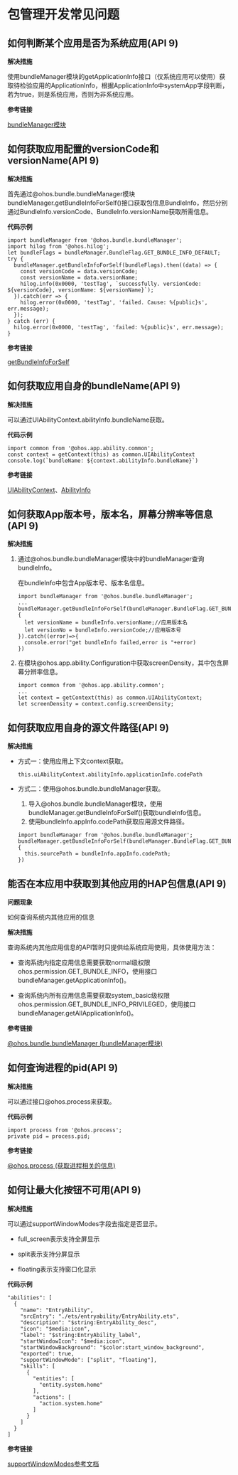 # 包管理开发常见问题


## 如何判断某个应用是否为系统应用(API 9)

**解决措施**

使用bundleManager模块的getApplicationInfo接口（仅系统应用可以使用）获取待检验应用的ApplicationInfo，根据ApplicationInfo中systemApp字段判断，若为true，则是系统应用，否则为非系统应用。

**参考链接**

[bundleManager模块](../reference/apis/js-apis-bundleManager.md)


## 如何获取应用配置的versionCode和versionName(API 9)

**解决措施**

首先通过\@ohos.bundle.bundleManager模块bundleManager.getBundleInfoForSelf()接口获取包信息BundleInfo，然后分别通过BundleInfo.versionCode、BundleInfo.versionName获取所需信息。

**代码示例**

```
import bundleManager from '@ohos.bundle.bundleManager';
import hilog from '@ohos.hilog';
let bundleFlags = bundleManager.BundleFlag.GET_BUNDLE_INFO_DEFAULT;
try {
  bundleManager.getBundleInfoForSelf(bundleFlags).then((data) => {
    const versionCode = data.versionCode;
    const versionName = data.versionName;
    hilog.info(0x0000, 'testTag', `successfully. versionCode: ${versionCode}, versionName: ${versionName}`);    
  }).catch(err => {
    hilog.error(0x0000, 'testTag', 'failed. Cause: %{public}s', err.message);
  });
} catch (err) {
  hilog.error(0x0000, 'testTag', 'failed: %{public}s', err.message);
}
```

**参考链接**

[getBundleInfoForSelf](../reference/apis/js-apis-bundleManager.md#bundlemanagergetbundleinfoforself)


## 如何获取应用自身的bundleName(API 9)

**解决措施**

可以通过UIAbilityContext.abilityInfo.bundleName获取。

**代码示例**

```
import common from '@ohos.app.ability.common';
const context = getContext(this) as common.UIAbilityContext
console.log(`bundleName: ${context.abilityInfo.bundleName}`)
```

**参考链接**

[UIAbilityContext](../reference/apis/js-apis-inner-application-uiAbilityContext.md#uiabilitycontext)、[AbilityInfo](../reference/apis/js-apis-bundleManager-abilityInfo.md#abilityinfo)


## 如何获取App版本号，版本名，屏幕分辨率等信息(API 9)

**解决措施**

1. 通过\@ohos.bundle.bundleManager模块中的bundleManager查询bundleInfo。

   在bundleInfo中包含App版本号、版本名信息。

   ```
   import bundleManager from '@ohos.bundle.bundleManager';
   ...
   bundleManager.getBundleInfoForSelf(bundleManager.BundleFlag.GET_BUNDLE_INFO_WITH_APPLICATION).then((bundleInfo)=>{
     let versionName = bundleInfo.versionName;//应用版本名
     let versionNo = bundleInfo.versionCode;//应用版本号
   }).catch((error)=>{
     console.error("get bundleInfo failed,error is "+error)
   })
   ```

2. 在模块\@ohos.app.ability.Configuration中获取screenDensity，其中包含屏幕分辨率信息。

   ```
   import common from '@ohos.app.ability.common';
   ...
   let context = getContext(this) as common.UIAbilityContext;
   let screenDensity = context.config.screenDensity;
   ```


## 如何获取应用自身的源文件路径(API 9)

**解决措施**

- 方式一：使用应用上下文context获取。

  ```
  this.uiAbilityContext.abilityInfo.applicationInfo.codePath
  ```

- 方式二：使用\@ohos.bundle.bundleManager获取。

  1. 导入\@ohos.bundle.bundleManager模块，使用bundleManager.getBundleInfoForSelf()获取bundleInfo信息。
  2. 使用bundleInfo.appInfo.codePath获取应用源文件路径。

  ```
  import bundleManager from '@ohos.bundle.bundleManager';
  bundleManager.getBundleInfoForSelf(bundleManager.BundleFlag.GET_BUNDLE_INFO_WITH_APPLICATION).then((bundleInfo)=>{
    this.sourcePath = bundleInfo.appInfo.codePath;
  })
  ```


## 能否在本应用中获取到其他应用的HAP包信息(API 9)

**问题现象**

如何查询系统内其他应用的信息

**解决措施**

查询系统内其他应用信息的API暂时只提供给系统应用使用，具体使用方法：

- 查询系统内指定应用信息需要获取normal级权限ohos.permission.GET_BUNDLE_INFO，使用接口bundleManager.getApplicationInfo()。

- 查询系统内所有应用信息需要获取system_basic级权限ohos.permission.GET_BUNDLE_INFO_PRIVILEGED，使用接口bundleManager.getAllApplicationInfo()。

**参考链接**

[@ohos.bundle.bundleManager \(bundleManager模块\)](../reference/apis/js-apis-bundleManager.md)


## 如何查询进程的pid(API 9)

**解决措施**

可以通过接口\@ohos.process来获取。

**代码示例**

```
import process from '@ohos.process';
private pid = process.pid;
```

**参考链接**

[@ohos.process (获取进程相关的信息)](../reference/apis/js-apis-process.md)


## 如何让最大化按钮不可用(API 9)

**解决措施**

可以通过supportWindowModes字段去指定是否显示。

- full_screen表示支持全屏显示

- split表示支持分屏显示

- floating表示支持窗口化显示

**代码示例**

```
"abilities": [
  {
    "name": "EntryAbility",
    "srcEntry": "./ets/entryability/EntryAbility.ets",
    "description": "$string:EntryAbility_desc",
    "icon": "$media:icon",
    "label": "$string:EntryAbility_label",
    "startWindowIcon": "$media:icon",
    "startWindowBackground": "$color:start_window_background",
    "exported": true,
    "supportWindowMode": ["split", "floating"],
    "skills": [
      {
        "entities": [
          "entity.system.home"
        ],
        "actions": [
          "action.system.home"
        ]
      }
    ]
  }
]
```

**参考链接**

[supportWindowModes参考文档](../reference/apis/js-apis-bundleManager-abilityInfo.md)

